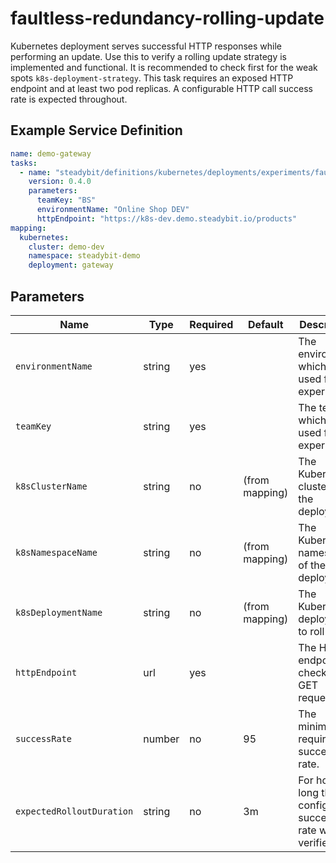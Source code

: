 # faultless-redundancy-rolling-update

Kubernetes deployment serves successful HTTP responses while performing an update. Use this to verify a rolling update
strategy is implemented and functional. It is recommended to check first for the weak spots `k8s-deployment-strategy`. This task requires an exposed HTTP
endpoint and at least two pod replicas. A configurable HTTP call success rate is expected throughout.

## Example Service Definition

```yaml
name: demo-gateway
tasks:
  - name: "steadybit/definitions/kubernetes/deployments/experiments/faultless-redundancy-rolling-update"
    version: 0.4.0
    parameters:
      teamKey: "BS"
      environmentName: "Online Shop DEV"
      httpEndpoint: "https://k8s-dev.demo.steadybit.io/products"
mapping:
  kubernetes:
    cluster: demo-dev
    namespace: steadybit-demo
    deployment: gateway
```

## Parameters

| Name                      | Type   | Required | Default        | Description                                                |
|---------------------------|--------|----------|----------------|------------------------------------------------------------|
| `environmentName`         | string | yes      |                | The environment which is used for the experiment           |
| `teamKey`                 | string | yes      |                | The team which is used for the experiment                  |
| `k8sClusterName`          | string | no       | (from mapping) | The Kubernetes cluster of the deployment                   |
| `k8sNamespaceName`        | string | no       | (from mapping) | The Kubernetes namespace of the deployment                 |
| `k8sDeploymentName`       | string | no       | (from mapping) | The Kubernetes deployment to roll over.                    |
| `httpEndpoint`            | url    | yes      |                | The HTTP endpoint to check using GET requests              |
| `successRate`             | number | no       | 95             | The minimum required success rate.                         |
| `expectedRolloutDuration` | string | no       | 3m             | For how long the configured success rate will be verified. |